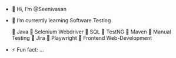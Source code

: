 - 👋 Hi, I’m @Seenivasan
- 🌱 I’m currently learning Software Testing
  
   🚀 Java
   🚀 Selenium Webdriver
   🚀 SQL
   🚀 TestNG
   🚀 Maven
   🚀 Manual Testing
   🚀 Jira
   🚀 Playwright
   🚀 Frontend Web-Development


- ⚡ Fun fact: ...

<!---
SEENI26/SEENI26 is a ✨ special ✨ repository because its `README.md` (this file) appears on your GitHub profile.
You can click the Preview link to take a look at your changes.
--->
